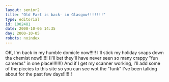 ```yaml
---
layout: senior2
title: "Old Fart is back- in Glasgow!!!!!!!"
type: editorial
id: 1002481
date: 2000-10-05 14:35
day: 2000-10-05
robots: noindex
---
```

OK, I'm back in my humble domicle now!!!!! I'll stick my holiday snaps down tha chemist now!!!!!! (I'll bet they'll have never seen so many crappy "fun cameras" in one place!!!!!!!) And if I get my scanner working, I'll add some of the piccies to this site so you can see wot the "funk" I've been talking about for the past few days!!!!!!!
